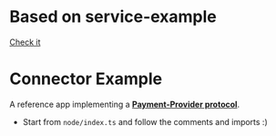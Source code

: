 # Based on service-example

[Check it](https://github.com/vtex-apps/service-example)

# Connector Example

A reference app implementing a [**Payment-Provider protocol**](https://documenter.getpostman.com/view/487146/7LjCQ6a?version=latest).

- Start from `node/index.ts` and follow the comments and imports :)
